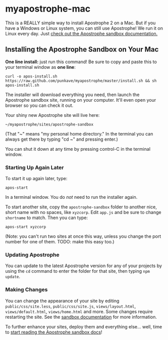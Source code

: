 # myapostrophe-mac

This is a REALLY simple way to install Apostrophe 2 on a Mac. But if you have a Windows or Linux system, you can still use Apostrophe! We run it on Linux every day. Just [check out the Apostrophe sandbox documentation.](http://github.com/punkave/apostrophe-sandbox)

## Installing the Apostrophe Sandbox on Your Mac

**One line install:** just run this command! Be sure to copy and paste this to your terminal window as **one line**:

    curl -o apos-install.sh https://raw.github.com/punkave/myapostrophe/master/install.sh && sh apos-install.sh

The installer will download everything you need, then launch the Apostrophe sandbox site, running on your computer. It'll even open your browser so you can check it out.

Your shiny new Apostrophe site will live here:

    ~/myapostrophe/sites/apostrophe-sandbox

(That "~" means "my personal home directory." In the terminal you can always get there by typing "cd ~" and pressing enter.)

You can shut it down at any time by pressing control-C in the terminal window.

### Starting Up Again Later

To start it up again later, type:

    apos-start

In a terminal window. You do *not* need to run the installer again.

To start another site, copy the `apostrophe-sandbox` folder to another nice, short name with no spaces, like `xyzcorp`. Edit `app.js` and be sure to change `shortname` to match. Then you can type:

    apos-start xyzcorp

(Note: you can't run two sites at once this way, unless you change the port number for one of them. TODO: make this easy too.)

### Updating Apostrophe

You can update to the latest Apostrophe version for any of your projects by using the `cd` command to enter the folder for that site, then typing `npm update`.

### Making Changes

You can change the appearance of your site by editing `public/css/site.less`, `public/css/site.js`, `views/layout.html`, `views/default.html`, `views/home.html` and more. Some changes require restarting the site. See the [sandbox documentation](http://github.com/punkave/apostrophe-sandbox) for more information.

To further enhance your sites, deploy them and everything else... well, time to [start reading the Apostrophe sandbox docs](http://github.com/punkave/apostrophe-sandbox)!

